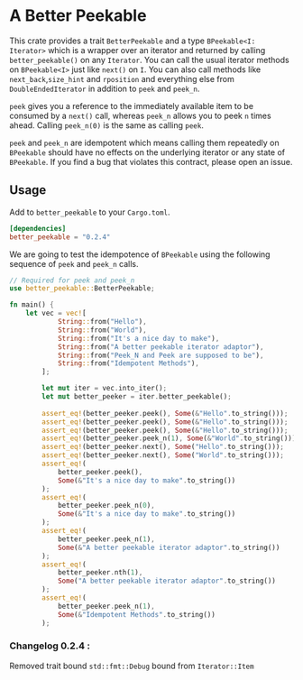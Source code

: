 # A Better Peekable

This crate provides a trait `BetterPeekable` and a type `BPeekable<I: Iterator>` which is a wrapper over an iterator and returned by calling `better_peekable()` on any `Iterator`. You can call the usual iterator methods on `BPeekable<I>` just like `next()` on `I`. You can also call methods like `next_back`,`size_hint` and `rposition` and everything else from `DoubleEndedIterator` in addition to `peek` and `peek_n`. 

`peek` gives you a reference to the immediately available item to be consumed by a `next()` call, whereas `peek_n` allows you to peek `n` times ahead. Calling `peek_n(0)` is the same as calling `peek`.

`peek` and `peek_n` are idempotent which means calling them repeatedly on `BPeekable` should have no effects on the underlying iterator or any state of `BPeekable`. If you find a bug that violates this contract, please open an issue.

## Usage

Add to `better_peekable` to your `Cargo.toml`.

```toml
[dependencies]
better_peekable = "0.2.4"
```

We are going to test the idempotence of `BPeekable` using the following sequence of `peek` and `peek_n` calls. 

```rust
// Required for peek and peek_n 
use better_peekable::BetterPeekable;

fn main() {
    let vec = vec![
            String::from("Hello"),
            String::from("World"),
            String::from("It's a nice day to make"),
            String::from("A better peekable iterator adaptor"),
            String::from("Peek_N and Peek are supposed to be"),
            String::from("Idempotent Methods"),
        ];

        let mut iter = vec.into_iter();
        let mut better_peeker = iter.better_peekable();
       
        assert_eq!(better_peeker.peek(), Some(&"Hello".to_string()));
        assert_eq!(better_peeker.peek(), Some(&"Hello".to_string()));
        assert_eq!(better_peeker.peek(), Some(&"Hello".to_string()));
        assert_eq!(better_peeker.peek_n(1), Some(&"World".to_string()));
        assert_eq!(better_peeker.next(), Some("Hello".to_string()));
        assert_eq!(better_peeker.next(), Some("World".to_string()));
        assert_eq!(
            better_peeker.peek(),
            Some(&"It's a nice day to make".to_string())
        );
        assert_eq!(
            better_peeker.peek_n(0),
            Some(&"It's a nice day to make".to_string())
        );
        assert_eq!(
            better_peeker.peek_n(1),
            Some(&"A better peekable iterator adaptor".to_string())
        );
        assert_eq!(
            better_peeker.nth(1),
            Some("A better peekable iterator adaptor".to_string())
        );
        assert_eq!(
            better_peeker.peek_n(1),
            Some(&"Idempotent Methods".to_string())
        );
```

### Changelog 0.2.4 :
Removed trait bound `std::fmt::Debug` bound from `Iterator::Item`